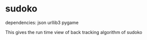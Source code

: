 # sudoko

  dependencies: json
                urllib3
                pygame
                
   This gives the run time view of back tracking algorithm of sudoko

